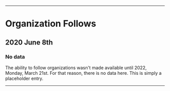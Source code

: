 
***

# Organization Follows

## 2020 June 8th

### No data

The ability to follow organizations wasn't made available until 2022, Monday, March 21st. For that reason, there is no data here. This is simply a placeholder entry.

***
